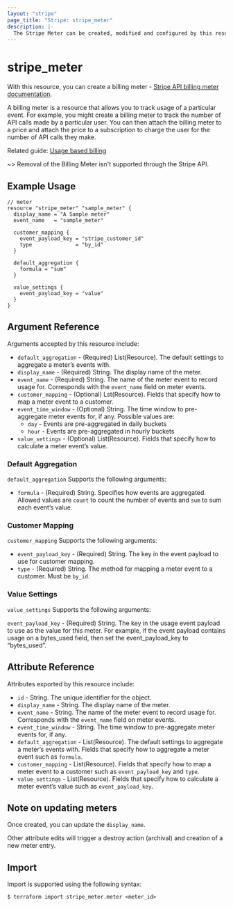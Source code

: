 ```yaml
---
layout: "stripe"
page_title: "Stripe: stripe_meter"
description: |-
  The Stripe Meter can be created, modified and configured by this resource.
---
```


# stripe_meter

With this resource, you can create a billing meter - [Stripe API billing meter documentation](https://docs.stripe.com/api/billing/meter).

A billing meter is a resource that allows you to track usage of a particular event. For example, you might create a billing meter to track the number of API calls made by a particular user. You can then attach the billing meter to a price and attach the price to a subscription to charge the user for the number of API calls they make.

Related guide: [Usage based billing](https://docs.stripe.com/billing/subscriptions/usage-based)

~> Removal of the Billing Meter isn't supported through the Stripe API.


## Example Usage

```hcl
// meter
resource "stripe_meter" "sample_meter" {
  display_name = "A Sample meter"
  event_name   = "sample_meter"

  customer_mapping {
    event_payload_key = "stripe_customer_id"
    type              = "by_id"
  }

  default_aggregation {
    formula = "sum"
  }

  value_settings {
    event_payload_key = "value"
  }
}
```

## Argument Reference

Arguments accepted by this resource include:

* `default_aggregation` - (Required) List(Resource). The default settings to aggregate a meter’s events with.
* `display_name` - (Required) String. The display name of the meter.
* `event_name` - (Required) String. The name of the meter event to record usage for. Corresponds with the `event_name` field on meter events.
* `customer_mapping` - (Optional) Lst(Resource). Fields that specify how to map a meter event to a customer.
* `event_time_window` - (Optional) String. The time window to pre-aggregate meter events for, if any. Possible values are:
  * `day` - Events are pre-aggregated in daily buckets
  * `hour` - Events are pre-aggregated in hourly buckets
* `value_settings` - (Optional) List(Resource). Fields that specify how to calculate a meter event’s value.

### Default Aggregation

`default_aggregation` Supports the following arguments:

* `formula` - (Required) String. Specifies how events are aggregated. Allowed values are `count` to count the number of events and `sum` to sum each event’s value.

### Customer Mapping

`customer_mapping` Supports the following arguments:

* `event_payload_key` - (Required) String. The key in the event payload to use for customer mapping.
* `type` - (Required) String. The method for mapping a meter event to a customer. Must be `by_id`.

### Value Settings

`value_settings` Supports the following arguments:

`event_payload_key` - (Required) String. The key in the usage event payload to use as the value for this meter. For example, if the event payload contains usage on a bytes_used field, then set the event_payload_key to “bytes_used”.

## Attribute Reference

Attributes exported by this resource include:

* `id` - String. The unique identifier for the object.
* `display_name` - String. The display name of the meter.
* `event_name` - String. The name of the meter event to record usage for. Corresponds with the `event_name` field on meter events.
* `event_time_window` - String. The time window to pre-aggregate meter events for, if any.
* `default_aggregation` - List(Resource). The default settings to aggregate a meter’s events with. Fields that specify how to aggregate a meter event such as `formula`.
* `customer_mapping` - List(Resource). Fields that specify how to map a meter event to a customer such as `event_payload_key` and `type`.
* `value_settings` - List(Resource). Fields that specify how to calculate a meter event’s value such as `event_payload_key`.

## Note on updating meters

Once created, you can update the `display_name`.

Other attribute edits will trigger a destroy action (archival) and creation of a new meter entry.

## Import

Import is supported using the following syntax:

```shell
$ terraform import stripe_meter.meter <meter_id>
```

